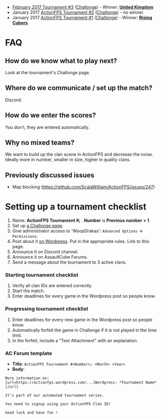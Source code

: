 * <a href="https://actionfps.wordpress.com/2017/01/25/february-2017-tournament-3/">February 2017 Tournament #3</a> (<a href="http://challonge.com/actionfps_february_2017_1">Challonge</a>) - Winner: **<a href="https://actionfps.com/clan/?id=uk">United Kingdom</a>**
* January 2017 <a href="https://actionfps.blogspot.sg/2017/01/january-2017-tournament-2.html">ActionFPS Tournament #2</a> (<a href="http://challonge.com/actionfps_january_2017_2">Challonge</a>) - no winner.
* January 2017 <a href="https://actionfps.blogspot.sg/2017/01/january-2017-tournament.html">ActionFPS Tournament #1</a> (<a href="http://challonge.com/actionfps_january_2017">Challonge</a>) - Winner: **<a href="https://actionfps.com/clan/?id=rc">Rising Cubers</a>**

# FAQ

## How do we know what to play next?

Look at the tournament's Challonge page.

## Where do we communicate / set up the match?

Discord.

## How do we enter the scores?

You don't, they are entered automatically.

## Why no mixed teams?
We want to build up the clan scene in ActionFPS and decrease the noise. Ideally more in number, smaller in size, higher in quality clans.

## Previously discussed issues
* Map blocking (https://github.com/ScalaWilliam/ActionFPS/issues/247)

# Setting up a tournament checklist
1. Name: **ActionFPS Tournament #<Number>; <Month> <Year>**. **Number** is **Previous number + 1**.
2. Set up <a href="http://challonge.com/tournaments/new">a Challonge page</a>.
3. Give administrator access to 'WoopDrakas': `Advanced Options` -> `Permissions`.
4. Post about it <a href="https://actionfps.wordpress.com">on Wordpress</a>. Put in the appropriate rules. Link to this page.
5. Announce it on Discord channel.
6. Announce it on AssaultCube Forums.
7. Send a message about the tournament to 3 active clans.

### Starting tournament checklist
1. Verify all clan IDs are entered correctly.
2. Start the match.
3. Enter deadlines for every game in the Wordpress post so people know.

### Progressing tournament checklist
1. Enter deadlines for every new game in the Wordpress post so people know.
2. Automatically forfeit the game in Challonge if it is not played in the time limit.
3. In the forfeit, include a "Text Attachment" with an explanation.

### AC Forum template

* **Title**: `ActionFPS Tournament #<Number>; <Month> <Year>`
* **Body**: <br>
```
More information on: [url=https://actionfps.wordpress.com/...]Wordpress: *Tournament Name*[/url]

It's part of our automated tournament series.

You need to signup using your ActionFPS Clan ID!

Good luck and have fun !
```
